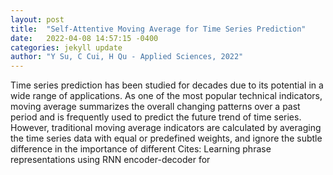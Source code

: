 ```yaml
---
layout: post
title:  "Self-Attentive Moving Average for Time Series Prediction"
date:   2022-04-08 14:57:15 -0400
categories: jekyll update
author: "Y Su, C Cui, H Qu - Applied Sciences, 2022"
---
```

Time series prediction has been studied for decades due to its potential in a wide range of applications. As one of the most popular technical indicators, moving average summarizes the overall changing patterns over a past period and is frequently used to predict the future trend of time series. However, traditional moving average indicators are calculated by averaging the time series data with equal or predefined weights, and ignore the subtle difference in the importance of different Cites: Learning phrase representations using RNN encoder-decoder for